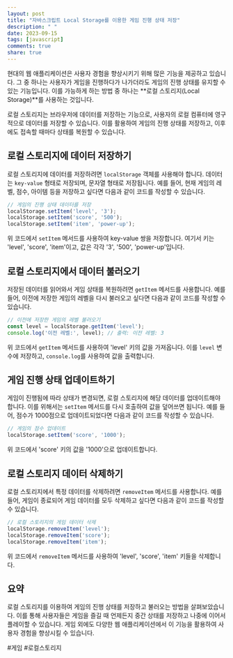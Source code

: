 ```yaml
---
layout: post
title: "자바스크립트 Local Storage를 이용한 게임 진행 상태 저장"
description: " "
date: 2023-09-15
tags: [javascript]
comments: true
share: true
---
```


현대의 웹 애플리케이션은 사용자 경험을 향상시키기 위해 많은 기능을 제공하고 있습니다. 그 중 하나는 사용자가 게임을 진행하다가 나가더라도 게임의 진행 상태를 유지할 수 있는 기능입니다. 이를 가능하게 하는 방법 중 하나는 **로컬 스토리지(Local Storage)**를 사용하는 것입니다.

로컬 스토리지는 브라우저에 데이터를 저장하는 기능으로, 사용자의 로컬 컴퓨터에 영구적으로 데이터를 저장할 수 있습니다. 이를 활용하여 게임의 진행 상태를 저장하고, 이후에도 접속할 때마다 상태를 복원할 수 있습니다.

## 로컬 스토리지에 데이터 저장하기

로컬 스토리지에 데이터를 저장하려면 `localStorage` 객체를 사용해야 합니다. 데이터는 `key-value` 형태로 저장되며, 문자열 형태로 저장됩니다. 예를 들어, 현재 게임의 레벨, 점수, 아이템 등을 저장하고 싶다면 다음과 같이 코드를 작성할 수 있습니다.

```javascript
// 게임의 진행 상태 데이터를 저장
localStorage.setItem('level', '3');
localStorage.setItem('score', '500');
localStorage.setItem('item', 'power-up');
```

위 코드에서 `setItem` 메서드를 사용하여 key-value 쌍을 저장합니다. 여기서 키는 'level', 'score', 'item'이고, 값은 각각 '3', '500', 'power-up'입니다.

## 로컬 스토리지에서 데이터 불러오기

저장된 데이터를 읽어와서 게임 상태를 복원하려면 `getItem` 메서드를 사용합니다. 예를 들어, 이전에 저장한 게임의 레벨을 다시 불러오고 싶다면 다음과 같이 코드를 작성할 수 있습니다.

```javascript
// 이전에 저장한 게임의 레벨 불러오기
const level = localStorage.getItem('level');
console.log('이전 레벨:', level); // 출력: 이전 레벨: 3
```

위 코드에서 `getItem` 메서드를 사용하여 'level' 키의 값을 가져옵니다. 이를 `level` 변수에 저장하고, `console.log`를 사용하여 값을 출력합니다.

## 게임 진행 상태 업데이트하기

게임이 진행됨에 따라 상태가 변경되면, 로컬 스토리지에 해당 데이터를 업데이트해야 합니다. 이를 위해서는 `setItem` 메서드를 다시 호출하여 값을 덮어쓰면 됩니다. 예를 들어, 점수가 1000점으로 업데이트되었다면 다음과 같이 코드를 작성할 수 있습니다.

```javascript
// 게임의 점수 업데이트
localStorage.setItem('score', '1000');
```

위 코드에서 'score' 키의 값을 '1000'으로 업데이트합니다.

## 로컬 스토리지 데이터 삭제하기

로컬 스토리지에서 특정 데이터를 삭제하려면 `removeItem` 메서드를 사용합니다. 예를 들어, 게임이 종료되어 게임 데이터를 모두 삭제하고 싶다면 다음과 같이 코드를 작성할 수 있습니다.

```javascript
// 로컬 스토리지의 게임 데이터 삭제
localStorage.removeItem('level');
localStorage.removeItem('score');
localStorage.removeItem('item');
```

위 코드에서 `removeItem` 메서드를 사용하여 'level', 'score', 'item' 키들을 삭제합니다.

## 요약

로컬 스토리지를 이용하여 게임의 진행 상태를 저장하고 불러오는 방법을 살펴보았습니다. 이를 통해 사용자들은 게임을 즐길 때 언제든지 중간 상태를 저장하고 나중에 이어서 플레이할 수 있습니다. 게임 외에도 다양한 웹 애플리케이션에서 이 기능을 활용하여 사용자 경험을 향상시킬 수 있습니다.

#게임 #로컬스토리지